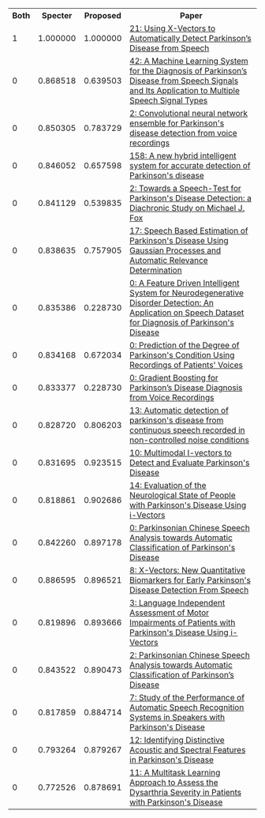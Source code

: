 <html><table><tr>
<th>Both</th>
<th>Specter</th>
<th>Proposed</th>
<th>Paper</th>
</tr>
<tr>
<td>1</td>
<td>1.000000</td>
<td>1.000000</td>
<td><a href="https://www.semanticscholar.org/paper/fe52caa985bcf9ad5f2789ddcd1adeaa21a1740e">21: Using X-Vectors to Automatically Detect Parkinson’s Disease from Speech</a></td>
</tr>
<tr>
<td>0</td>
<td>0.868518</td>
<td>0.639503</td>
<td><a href="https://www.semanticscholar.org/paper/06be50ffb9d2e6e34541960f22ce338257588fcc">42: A Machine Learning System for the Diagnosis of Parkinson’s Disease from Speech Signals and Its Application to Multiple Speech Signal Types</a></td>
</tr>
<tr>
<td>0</td>
<td>0.850305</td>
<td>0.783729</td>
<td><a href="https://www.semanticscholar.org/paper/7895e88ed9e593d5163e1ffed4761a3d741e90aa">2: Convolutional neural network ensemble for Parkinson's disease detection from voice recordings</a></td>
</tr>
<tr>
<td>0</td>
<td>0.846052</td>
<td>0.657598</td>
<td><a href="https://www.semanticscholar.org/paper/1f2afb5fa2049efe71424a9a36deda748a03f819">158: A new hybrid intelligent system for accurate detection of Parkinson's disease</a></td>
</tr>
<tr>
<td>0</td>
<td>0.841129</td>
<td>0.539835</td>
<td><a href="https://www.semanticscholar.org/paper/24ff8203f3a7b7a3fd2cf848d22eda4cf442a6d3">2: Towards a Speech-Test for Parkinson's Disease Detection: a Diachronic Study on Michael J. Fox</a></td>
</tr>
<tr>
<td>0</td>
<td>0.838635</td>
<td>0.757905</td>
<td><a href="https://www.semanticscholar.org/paper/10f9d6db643550c31a74eadc1bce558829c32802">17: Speech Based Estimation of Parkinson's Disease Using Gaussian Processes and Automatic Relevance Determination</a></td>
</tr>
<tr>
<td>0</td>
<td>0.835386</td>
<td>0.228730</td>
<td><a href="https://www.semanticscholar.org/paper/245e9804253a37bd8eb28bf38da576206cfb297f">0: A Feature Driven Intelligent System for Neurodegenerative Disorder Detection: An Application on Speech Dataset for Diagnosis of Parkinson's Disease</a></td>
</tr>
<tr>
<td>0</td>
<td>0.834168</td>
<td>0.672034</td>
<td><a href="https://www.semanticscholar.org/paper/e24a40862ee406c1db497bacc0f36abd4258558b">0: Prediction of the Degree of Parkinson's Condition Using Recordings of Patients' Voices</a></td>
</tr>
<tr>
<td>0</td>
<td>0.833377</td>
<td>0.228730</td>
<td><a href="https://www.semanticscholar.org/paper/27d68a1e129598455a3fb44134703bdcfb57f68b">0: Gradient Boosting for Parkinson’s Disease Diagnosis from Voice Recordings</a></td>
</tr>
<tr>
<td>0</td>
<td>0.828720</td>
<td>0.806203</td>
<td><a href="https://www.semanticscholar.org/paper/194f00531358104e9aeada9340d148a45fe680ea">13: Automatic detection of parkinson's disease from continuous speech recorded in non-controlled noise conditions</a></td>
</tr>
<tr>
<td>0</td>
<td>0.831695</td>
<td>0.923515</td>
<td><a href="https://www.semanticscholar.org/paper/ab1ba7b6ff346f3db61acad8055452cb091e4ef8">10: Multimodal I-vectors to Detect and Evaluate Parkinson's Disease</a></td>
</tr>
<tr>
<td>0</td>
<td>0.818861</td>
<td>0.902686</td>
<td><a href="https://www.semanticscholar.org/paper/edad4b36bf583c4949dd2f1272b143309f300bcd">14: Evaluation of the Neurological State of People with Parkinson's Disease Using i-Vectors</a></td>
</tr>
<tr>
<td>0</td>
<td>0.842260</td>
<td>0.897178</td>
<td><a href="https://www.semanticscholar.org/paper/eda316b9fb644ce744964904b8fad1bf3599459b">0: Parkinsonian Chinese Speech Analysis towards Automatic Classification of Parkinson's Disease</a></td>
</tr>
<tr>
<td>0</td>
<td>0.886595</td>
<td>0.896521</td>
<td><a href="https://www.semanticscholar.org/paper/9518591f10df68079092b8769ad57bdfbb564d10">8: X-Vectors: New Quantitative Biomarkers for Early Parkinson's Disease Detection From Speech</a></td>
</tr>
<tr>
<td>0</td>
<td>0.819896</td>
<td>0.893666</td>
<td><a href="https://www.semanticscholar.org/paper/d575b3672852ddc663f598b77d1209af8fc6eb43">3: Language Independent Assessment of Motor Impairments of Patients with Parkinson's Disease Using i-Vectors</a></td>
</tr>
<tr>
<td>0</td>
<td>0.843522</td>
<td>0.890473</td>
<td><a href="https://www.semanticscholar.org/paper/6c2fd9a91c940104c57896491c45ed404f14bdaf">2: Parkinsonian Chinese Speech Analysis towards Automatic Classification of Parkinson’s Disease</a></td>
</tr>
<tr>
<td>0</td>
<td>0.817859</td>
<td>0.884714</td>
<td><a href="https://www.semanticscholar.org/paper/4ab7b65e1a3b76eb3db064523c862f1325e04971">7: Study of the Performance of Automatic Speech Recognition Systems in Speakers with Parkinson's Disease</a></td>
</tr>
<tr>
<td>0</td>
<td>0.793264</td>
<td>0.879267</td>
<td><a href="https://www.semanticscholar.org/paper/dd96bd71150b684f85171b7e35e812afdf3d2b2c">12: Identifying Distinctive Acoustic and Spectral Features in Parkinson's Disease</a></td>
</tr>
<tr>
<td>0</td>
<td>0.772526</td>
<td>0.878691</td>
<td><a href="https://www.semanticscholar.org/paper/71305f454431447d68384c42189858eb4fb2f770">11: A Multitask Learning Approach to Assess the Dysarthria Severity in Patients with Parkinson's Disease</a></td>
</tr>
</table></html>
